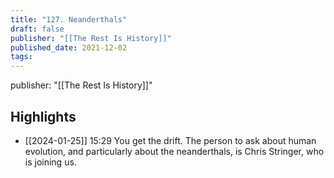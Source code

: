 ```yaml
---
title: "127. Neanderthals"
draft: false
publisher: "[[The Rest Is History]]"
published_date: 2021-12-02
tags:
---
```

publisher: "[[The Rest Is History]]"


## Highlights
* [[2024-01-25]] 15:29  You get the drift. The person to ask about human evolution, and particularly about the neanderthals, is Chris Stringer, who is joining us.

